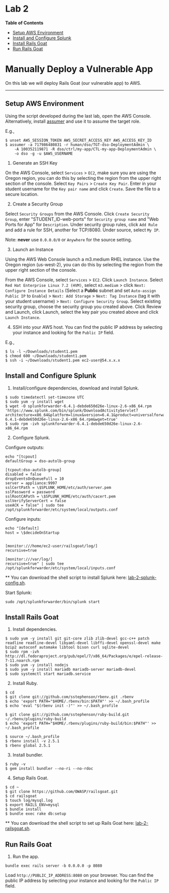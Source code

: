 # Lab 2

**Table of Contents**

- [Setup AWS Environment](##setup-aws-environment)
- [Install and Configure Splunk](##install-and-configure-splunk)
- [Install Rails Goat](##install-rails-goat)
- [Run Rails Goat](##run-the-goat)

# Manually Deploy a Vulnerable App

On this lab we will deploy Rails Goat (our vulnerable app) to AWS.

---

## Setup AWS Environment

Using the script developed during the last lab, open the AWS Console. Alternatively, install [assumer](https://github.com/devsecops/assumer) and use it to assume the target role.

E.g.,

```
$ unset AWS_SESSION_TOKEN AWS_SECRET_ACCESS_KEY AWS_ACCESS_KEY_ID
$ assumer -a 717986480831 -r human/dso/TGT-dso-DeploymentAdmin \
    -A 100352119871 -R dso/ctrl/my-app/CTL-my-app-DeploymentAdmin \
    -o dso -g -u $AWS_USERNAME
```

1. Generate an SSH Key

 On the AWS Console, select `Services` > `EC2`, make sure you are using the Oregon region, you can do this by selecting the region from the upper right section of the console. Select `Key Pairs` > `Create Key Pair`. Enter in your student username for the `Key pair name` and click `Create`. Save the file to a secure location.

2. Create a Security Group

 Select `Security Groups` from the AWS Console. Click `Create Security Group`, enter "STUDENT_ID-web-ports" for `Security group name` and "Web Ports for App" for `Description`. Under security group rules, click `Add Rule` and add a rule for SSH, another for TCP/8080. Under source, select `My IP`.

 Note: **never** use `0.0.0.0/0` or `Anywhere` for the source setting.

3. Launch an Instance

 Using the AWS Web Console launch a m3.medium RHEL instance. Use the Oregon region (us-west-2), you can do this by selecting the region from the upper right section of the console.

 From the AWS Console, select `Services` > `EC2`. Click `Launch Instance`. Select `Red Hat Enterprise Linux 7.2 (HVM)`, select `m3.medium` > click `Next: Configure Instance Details` (Select a **Public** subnet and set `Auto-assign Public IP` to `Enable`) > `Next: Add Storage` > `Next: Tag Instance` (tag it with your student username) > `Next: Configure Security Group`. Select existing security group, choose the security group you created above. Click Review and Launch, click Launch, select the key pair you created above and click `Launch Instance`.

4. SSH into your AWS host. You can find the public IP address by selecting your instance and looking for the `Public IP` field.

 E.g.,

 ```
$ ls -l ~/Downloads/student1.pem
$ chmod 600 ~/Downloads/student1.pem
$ ssh -i ~/Downloads/student1.pem ec2-user@54.x.x.x
 ```

## Install and Configure Splunk

1. Install/configure dependencies, download and install Splunk.

 ```
$ sudo timedatectl set-timezone UTC
$ sudo yum -y install wget
$ wget -O splunkforwarder-6.4.1-debde650d26e-linux-2.6-x86_64.rpm 'https://www.splunk.com/bin/splunk/DownloadActivityServlet?architecture=x86_64&platform=linux&version=6.4.1&product=universalforwarder&filename=splunkforwarder-6.4.1-debde650d26e-linux-2.6-x86_64.rpm&wget=true'
$ sudo rpm -ivh splunkforwarder-6.4.1-debde650d26e-linux-2.6-x86_64.rpm
 ```

2. Configure Splunk.

 Configure outputs:


 ```
echo "[tcpout]
defaultGroup = dso-autolb-group

[tcpout:dso-autolb-group]
disabled = false
dropEventsOnQueueFull = 10
server = appliance:9997
sslCertPath = \$SPLUNK_HOME/etc/auth/server.pem
sslPassword = password
sslRootCAPath = \$SPLUNK_HOME/etc/auth/cacert.pem
sslVerifyServerCert = false
useACK = false" | sudo tee /opt/splunkforwarder/etc/system/local/outputs.conf
 ```

 Configure inputs:

 ```
echo "[default]
host = \$decideOnStartup


[monitor:///home/ec2-user/railsgoat/log/]
recursive=true

[monitor:///var/log/]
recursive=true" | sudo tee /opt/splunkforwarder/etc/system/local/inputs.conf
 ```
** You can download the shell script to install Splunk here: [lab-2-splunk-config.sh](../scripts/lab-2-splunk-config.sh).

 Start Splunk:
 ```
sudo /opt/splunkforwarder/bin/splunk start
 ```

## Install Rails Goat

1. Install dependencies.

 ```
$ sudo yum -y install git git-core zlib zlib-devel gcc-c++ patch readline readline-devel libyaml-devel libffi-devel openssl-devel make bzip2 autoconf automake libtool bison curl sqlite-devel
$ sudo rpm -ivh http://dl.fedoraproject.org/pub/epel/7/x86_64/Packages/e/epel-release-7-11.noarch.rpm
$ sudo yum -y install nodejs
$ sudo yum -y install mariadb mariadb-server mariadb-devel
$ sudo systemctl start mariadb.service
 ```

2. Install Ruby.

 ```
$ cd
$ git clone git://github.com/sstephenson/rbenv.git .rbenv
$ echo 'export PATH="$HOME/.rbenv/bin:$PATH"' >> ~/.bash_profile
$ echo 'eval "$(rbenv init -)"' >> ~/.bash_profile

$ git clone git://github.com/sstephenson/ruby-build.git ~/.rbenv/plugins/ruby-build
$ echo 'export PATH="$HOME/.rbenv/plugins/ruby-build/bin:$PATH"' >> ~/.bash_profile

$ source ~/.bash_profile
$ rbenv install -v 2.5.1
$ rbenv global 2.5.1
 ```

3. Install bundler.

 ```
$ ruby -v
$ gem install bundler --no-ri --no-rdoc
 ```

4. Setup Rails Goat.

 ```
$ cd ~
$ git clone https://github.com/OWASP/railsgoat.git
$ cd railsgoat
$ touch log/mysql.log
$ export RAILS_ENV=mysql
$ bundle install
$ bundle exec rake db:setup
 ```
** You can download the shell script to set up Rails Goat here: [lab-2-railsgoat.sh](../scripts/lab-2-railsgoat.sh).
## Run Rails Goat

1. Run the app.

  ```
  bundle exec rails server -b 0.0.0.0 -p 8080
  ```

  Load `http://PUBLIC_IP_ADDRESS:8080` on your browser. You can find the public IP address by selecting your instance and looking for the `Public IP` field.
